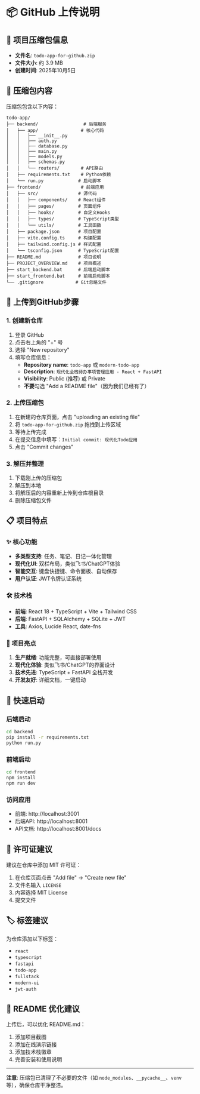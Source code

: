 # 📦 GitHub 上传说明

## 🎯 项目压缩包信息

- **文件名**: `todo-app-for-github.zip`
- **文件大小**: 约 3.9 MB
- **创建时间**: 2025年10月5日

## 📁 压缩包内容

压缩包包含以下内容：

```
todo-app/
├── backend/                 # 后端服务
│   ├── app/                # 核心代码
│   │   ├── __init__.py
│   │   ├── auth.py
│   │   ├── database.py
│   │   ├── main.py
│   │   ├── models.py
│   │   ├── schemas.py
│   │   └── routers/        # API路由
│   ├── requirements.txt    # Python依赖
│   └── run.py             # 启动脚本
├── frontend/               # 前端应用
│   ├── src/               # 源代码
│   │   ├── components/    # React组件
│   │   ├── pages/         # 页面组件
│   │   ├── hooks/         # 自定义Hooks
│   │   ├── types/         # TypeScript类型
│   │   └── utils/         # 工具函数
│   ├── package.json       # 项目配置
│   ├── vite.config.ts     # 构建配置
│   ├── tailwind.config.js # 样式配置
│   └── tsconfig.json      # TypeScript配置
├── README.md              # 项目说明
├── PROJECT_OVERVIEW.md    # 项目概述
├── start_backend.bat      # 后端启动脚本
├── start_frontend.bat     # 前端启动脚本
└── .gitignore            # Git忽略文件
```

## 🚀 上传到GitHub步骤

### 1. 创建新仓库
1. 登录 GitHub
2. 点击右上角的 "+" 号
3. 选择 "New repository"
4. 填写仓库信息：
   - **Repository name**: `todo-app` 或 `modern-todo-app`
   - **Description**: `现代化全栈待办事项管理应用 - React + FastAPI`
   - **Visibility**: Public (推荐) 或 Private
   - **不要**勾选 "Add a README file"（因为我们已经有了）

### 2. 上传压缩包
1. 在新建的仓库页面，点击 "uploading an existing file"
2. 将 `todo-app-for-github.zip` 拖拽到上传区域
3. 等待上传完成
4. 在提交信息中填写：`Initial commit: 现代化Todo应用`
5. 点击 "Commit changes"

### 3. 解压并整理
1. 下载刚上传的压缩包
2. 解压到本地
3. 将解压后的内容重新上传到仓库根目录
4. 删除压缩包文件

## 📋 项目特点

### ✨ 核心功能
- **多类型支持**: 任务、笔记、日记一体化管理
- **现代化UI**: 双栏布局，类似飞书/ChatGPT体验
- **智能交互**: 键盘快捷键、命令面板、自动保存
- **用户认证**: JWT令牌认证系统

### 🛠️ 技术栈
- **前端**: React 18 + TypeScript + Vite + Tailwind CSS
- **后端**: FastAPI + SQLAlchemy + SQLite + JWT
- **工具**: Axios, Lucide React, date-fns

### 🎯 项目亮点
1. **生产就绪**: 功能完整，可直接部署使用
2. **现代化体验**: 类似飞书/ChatGPT的界面设计
3. **技术先进**: TypeScript + FastAPI 全栈开发
4. **开发友好**: 详细文档，一键启动

## 🔧 快速启动

### 后端启动
```bash
cd backend
pip install -r requirements.txt
python run.py
```

### 前端启动
```bash
cd frontend
npm install
npm run dev
```

### 访问应用
- 前端: http://localhost:3001
- 后端API: http://localhost:8001
- API文档: http://localhost:8001/docs

## 📄 许可证建议

建议在仓库中添加 MIT 许可证：

1. 在仓库页面点击 "Add file" → "Create new file"
2. 文件名输入 `LICENSE`
3. 内容选择 MIT License
4. 提交文件

## 🏷️ 标签建议

为仓库添加以下标签：
- `react`
- `typescript`
- `fastapi`
- `todo-app`
- `fullstack`
- `modern-ui`
- `jwt-auth`

## 📝 README 优化建议

上传后，可以优化 README.md：
1. 添加项目截图
2. 添加在线演示链接
3. 添加技术栈徽章
4. 完善安装和使用说明

---

**注意**: 压缩包已清理了不必要的文件（如 `node_modules`、`__pycache__`、`venv` 等），确保仓库干净整洁。

